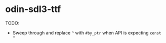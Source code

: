 # odin-sdl3-ttf


TODO:
- Sweep through and replace `^` with `#by_ptr` when API is expecting `const *`